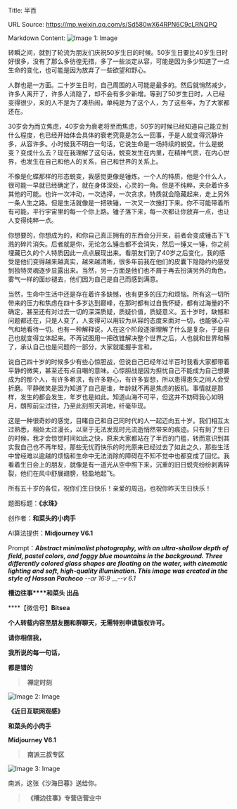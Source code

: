 Title: 半百

URL Source: https://mp.weixin.qq.com/s/Sd580wX64RPN6C9cLRNQPQ

Markdown Content:
![Image 1: Image](https://mmbiz.qpic.cn/mmbiz_jpg/Ia6gU9JNtkoyaZiabakflAFVhSibVxqOZician2HPG5ib3ic9tmB4DOHVYXawGQvUc1HibAq44j347bAiaZE0mM1euw82g/640?wx_fmt=jpeg&from=appmsg&tp=webp&wxfrom=5&wx_lazy=1&wx_co=1)

转瞬之间，就到了轮流为朋友们庆祝50岁生日的时候。50岁生日要比40岁生日时好很多，没有了那么多彷徨无措，多了一些淡定从容，可能是因为多少知道了一点生命的变化，也可能是因为放弃了一些欲望和野心。

人群也是一方面。二十岁生日时，自己周围的人可能是最多的。然后就悄然减少，许多人离开了，许多人消隐了，却不会有多少新增。等到了50岁生日时，人已经变得很少，来的人不是为了凑热闹，单纯是为了这个人，为了这些年，为了大家都还在。

30岁会为而立焦虑，40岁会为衰老将至而焦虑，50岁的时候已经知道自己能立到什么程度，也已经开始体会具体的衰老究竟是怎么一回事，于是人就变得沉静许多，从容许多。小时候我不明白一句话，它说生命是一场持续的蜕变。什么是蜕变？变成什么去？现在我理解了这句话，蜕变发生在内里，在精神气质，在内心世界，也发生在自己和他人的关系，自己和世界的关系上。

不像是化蝶那样的形态蜕变，我感觉更像是锤炼。一个人的特质，他是个什么人，很可能一早就已经确定了，就在身体深处，心灵的一角。但是不纯粹，夹杂着许多其他的可能。也许一次冲动，一次选择，一次贪求，特质就会隐藏起来，走上另外一条人生之路。但是生活就像是一把铁锤，一次又一次捶打下来。你不可能带着所有可能，平行宇宙里的每一个你上路。锤子落下来，每一次都让你放弃一点，也让人变得纯粹一点。

你想要的，你想成为的，和你自己真正拥有的东西会分开来，前者会变成锤击下飞溅的碎片消失。后者就是你，无论怎么锤击都不会消失，然后一锤又一锤，你之前埋藏已久的个人特质因此一点点展现出来。看朋友们到了40岁之后变化，我的感受是他们变得越来越真实，越来越清晰，很多年前我在他们的皮囊下隐隐约约感受到独特灵魂逐步显露出来。当然，另一方面是他们也不屑于再去扮演另外的角色，雾气一样的面纱褪去，他们因为自己是自己而感到满意。

当然，生命中生活中还是存在着许多缺憾，也有更多的压力和烦恼。所有这一切所带来的压力和焦虑在四十多岁达到巅峰，在那时都有过自我怀疑，都有过海量的不确定，甚至还有对过去一切的深深质疑，质疑价值，质疑意义。五十岁时，缺憾和问题都还在，只是人变了，人变得可以用较为从容的态度来面对一切，也能够心平气和地看待一切。也有一种解释说，人在这个阶段逐渐理解了什么是复杂，于是自己也就变得立体起来。不再试图用一把改锥解决整个世界之后，人也就和世界和解了，承认自己也是问题的一部分，大家就能握手言和。  

说自己四十岁的时候多少有些心惊胆战，但说自己已经年过半百时我看大家都带着平静的微笑，甚至还有点自嘲的意味。心惊胆战是因为担忧自己不能成为自己想要成为的那个人，有许多希求，有许多野心，有许多妄想，所以患得患失之间人会受折磨。平静微笑是因为知道了自己是谁，年龄就不再是焦虑的扳机。事情就是那样，发生的都会发生，年岁也是如此。知道山海不可平，但这并不妨碍我心如明月，朗照前尘过往，乃至此刻照天洞地，纤毫毕现。

这是一种很奇妙的感觉，目睹自己和自己同时代的人一起迈向五十岁。我们相互太过熟悉，相处太过漫长，以至于无法发现时光流逝悄然带来的痕迹。只有到了生日的时候，我才会惊觉时间如此之快，原来大家都站在了半百的门槛，转而意识到其实我自己也不再年轻，那些无忧而快乐的时光原来已经过去了如此之久，那些生活中曾经难以逾越的烦恼和生命中无法消除的障碍在不知不觉中也都变成了回忆。我看着生日会上的朋友，就像是有一道光从空中照下来，沉重的旧日蜕壳纷纷剥离碎裂，他们在风中舒展翅膀，轻盈地起飞。  

所有五十岁的各位，祝你们生日快乐！亲爱的周迅，也祝你昨天生日快乐！

题图标题：**《水珠》**

创作者：**和菜头的小肉手**

AI算法提供：**Midjourney V6.1**

Prompt：____Abstract minimalist photography, with an ultra-shallow depth of field, pastel colors, and foggy blue mountains in the background. Three differently colored glass shapes are floating on the water, with cinematic lighting and soft, high-quality illumination. This image was created in the style of Hassan Pacheco___ \--ar 16:9_ __\-_\-v 6.1_

**槽边往事****和菜头 出品**

****【微信号】****Bitsea**** 

**个人转载内容至朋友圈和群聊天，无需特别申请版权许可。**

**请你相信我，**

**我所说的每一句话，**

**都是错的**

>  **禅定时刻**

![Image 2: Image](https://mmbiz.qpic.cn/mmbiz_jpg/Ia6gU9JNtkoyaZiabakflAFVhSibVxqOZicicED7BxqCXZQ6LwgA1GYJXkMha77mKFma50brpJcljbDzHSm0sS1yrQ/640?wx_fmt=jpeg&from=appmsg)

**《近日互联网观感》**

**和菜头的小肉手**

**Midjourney V6.1**

>  **南派三叔专区**

![Image 3: Image](https://mmbiz.qpic.cn/mmbiz_jpg/Ia6gU9JNtkoyaZiabakflAFVhSibVxqOZicylDTov1ENssL0epGLzcw3rr42AsBs5o1HsA8eqySNadDWE7jFHHtMQ/640?wx_fmt=jpeg&from=appmsg)

南派，这张《沙海日暮》送给你。

>  **《槽边往事》专营店营业中**
